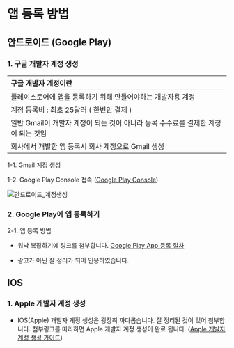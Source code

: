 # 앱 등록 방법
## 안드로이드 (Google Play)
### 1. 구글 개발자 계정 생성
|구글 개발자 계정이란|
|:-----------------|
|플레이스토어에 앱을 등록하기 위해 만들어야하는 개발자용 계정|
|계정 등록비 : 최초 25달러 ( 한번만 결제 )|
|일반 Gmail이 개발자 계정이 되는 것이 아니라 등록 수수료를 결제한 계정이 되는 것임|
|회사에서 개발한 앱 등록시 회사 계정으로 Gmail 생성| 

 1-1. Gmail 계정 생성
 
 1-2. Google Play Console 접속 ([Google Play Console](https://play.google.com/console/u/0/signup))
 
 ![안드로이드_계정생성](https://user-images.githubusercontent.com/80079066/117743096-1501f400-b241-11eb-89a3-0271400addbe.PNG)

### 2. Google Play에 앱 등록하기

 2-1. 앱 등록 방법
  - 워낙 복잡하기에 링크를 첨부합니다. [Google Play App 등록 절차](https://imweb.me/faq?mode=view&category=29&category2=55&idx=210)
 
  * 광고가 아닌 잘 정리가 되어 인용하였습니다.

## IOS
### 1. Apple 개발자 계정 생성
 - IOS(Apple) 개발자 계정 생성은 굉장히 까다롭습니다. 잘 정리된 것이 있어 첨부합니다. 첨부링크를 따라하면  Apple 개발자 계정 생성이 완료 됩니다. ([Apple 개발자 계성 생성 가이드](https://support.guidebook.com/hc/ko/articles/360000228487-Apple-%EA%B0%9C%EB%B0%9C%EC%9E%90-%EA%B3%84%EC%A0%95-%EB%A7%8C%EB%93%A4%EA%B8%B0-Apple-Developer-Account-))

